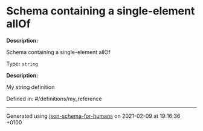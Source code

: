 # Schema containing a single-element allOf

**Description:** <p>Schema containing a single-element allOf</p>

Type: `string`

**Description:** <p>My string definition</p>

Defined in: #/definitions/my_reference

----------------------------------------------------------------------------------------------------------------------------
Generated using [json-schema-for-humans](https://github.com/coveooss/json-schema-for-humans) on 2021-02-09 at 19:16:36 +0100